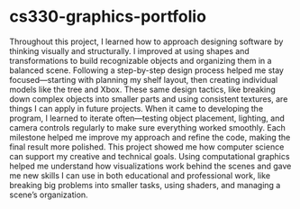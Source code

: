 # cs330-graphics-portfolio

Throughout this project, I learned how to approach designing software by thinking visually and structurally. I improved at using shapes and transformations to build recognizable objects and organizing them in a balanced scene. Following a step-by-step design process helped me stay focused—starting with planning my shelf layout, then creating individual models like the tree and Xbox. These same design tactics, like breaking down complex objects into smaller parts and using consistent textures, are things I can apply in future projects. When it came to developing the program, I learned to iterate often—testing object placement, lighting, and camera controls regularly to make sure everything worked smoothly. Each milestone helped me improve my approach and refine the code, making the final result more polished. This project showed me how computer science can support my creative and technical goals. Using computational graphics helped me understand how visualizations work behind the scenes and gave me new skills I can use in both educational and professional work, like breaking big problems into smaller tasks, using shaders, and managing a scene’s organization.
